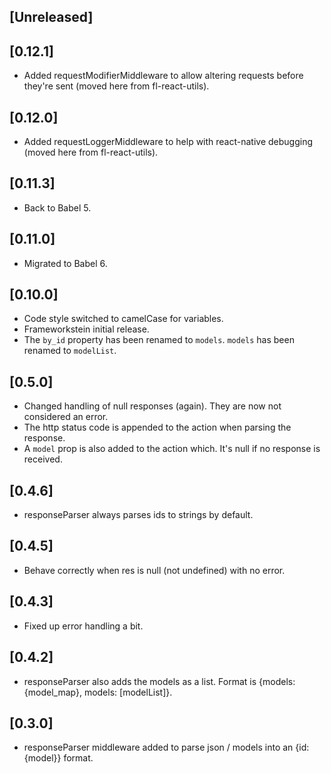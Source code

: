
## [Unreleased]


## [0.12.1]
  - Added requestModifierMiddleware to allow altering requests before they're sent (moved here from fl-react-utils).

## [0.12.0]
  - Added requestLoggerMiddleware to help with react-native debugging (moved here from fl-react-utils).

## [0.11.3]
 - Back to Babel 5.

## [0.11.0]
  - Migrated to Babel 6.

## [0.10.0]
  - Code style switched to camelCase for variables.
  - Frameworkstein initial release.
  - The `by_id` property has been renamed to `models`. `models` has been renamed to `modelList`.

## [0.5.0]
  - Changed handling of null responses (again). They are now not considered an error.
  - The http status code is appended to the action when parsing the response.
  - A `model` prop is also added to the action which. It's null if no response is received.

## [0.4.6]
  - responseParser always parses ids to strings by default.

## [0.4.5]
  - Behave correctly when res is null (not undefined) with no error.

## [0.4.3]
  - Fixed up error handling a bit.

## [0.4.2]
  - responseParser also adds the models as a list. Format is {models: {model_map}, models: [modelList]}.

## [0.3.0]
  - responseParser middleware added to parse json / models into an {id: {model}} format.
